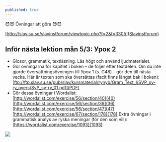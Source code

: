```yaml
---
published: true
---
```


😈😈 Övningar att göra  😈😈


[http://slav.su.se/slavinstforum/viewtopic.php?f=2&t=3305](Slavinstforum)


## Inför nästa lektion mån 5/3: Урок 2
- Glosor, grammatik, textläsning. Läs högt och använd ljudmaterialet.
- Gör övningarna för kapitlet i boken – de följer efter textdelen. Om du inte gjorde översättningsövningen till Урок 1 (s. G48) – gör den till nästa vecka. Här är texten som ska översättas (facit finns längst bak i boken):
[ftp://ftp.slav.su.se/pub/slav/kursmaterial/rynyb/Gram_Text_I/SVP_sv-ry_overs/SvP_sv-ry_01.pdf](PDF)
- Gör dessa övningar i Wordalist:
[http://wordalist.com/exercise/56/section/40](40)
[http://wordalist.com/exercise/56/section/36](36)
[http://wordalist.com/exercise/56/section/47](47)
[http://wordalist.com/exercise/67/section/178](178)
Extra övningar i grammatisk analys av ryska meningar (för den som vill):
[https://wordalist.com/exercise/1093](1093)


![]({{site.baseurl}}/images//Students-in-Russia.jpg)
